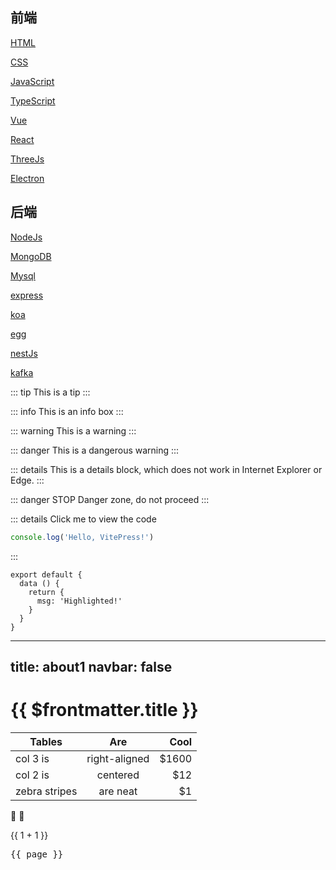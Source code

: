 ## 前端

[HTML](../service/NodeJs/index.md)

[CSS](../service/NodeJs/index.md)

[JavaScript](../client/javaScript/index.md)

[TypeScript](../client/TypeScript/index.md)

[Vue](../service/NodeJs/index.md)

[React](../service/NodeJs/index.md)

[ThreeJs](../service/NodeJs/index.md)

[Electron](../client/Electron/index.md)

## 后端

[NodeJs](../service/NodeJs/index.md)

[MongoDB](../service/Mongodb/index.md)

[Mysql](../service/NodeJs/index.md)

[express](../service/NodeJs/index.md)

[koa](../service/koa/index.md)

[egg](../service/NodeJs/index.md)

[nestJs](../service/NodeJs/index.md)

[kafka](../service/kafka/index.md)





::: tip
This is a tip
:::

::: info
This is an info box
:::

::: warning
This is a warning
:::

::: danger
This is a dangerous warning
:::

::: details
This is a details block, which does not work in Internet Explorer or Edge.
:::


::: danger STOP
Danger zone, do not proceed
:::

::: details Click me to view the code
```js
console.log('Hello, VitePress!')
```
:::


```js{4}
export default {
  data () {
    return {
      msg: 'Highlighted!'
    }
  }
}
```

---
title: about1
navbar: false
---


# {{ $frontmatter.title }}


| Tables        | Are           | Cool  |
| ------------- |:-------------:| -----:|
| col 3 is      | right-aligned | $1600 |
| col 2 is      | centered      |   $12 |
| zebra stripes | are neat      |    $1 |

:tada: :100:

{{ 1 + 1 }}

<script setup>
import { useData } from 'vitepress'
const { page } = useData()
</script>

<pre>{{ page }}</pre>